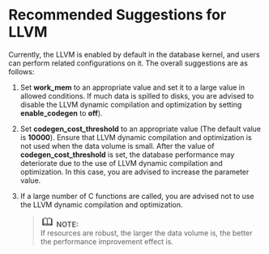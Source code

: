 # Recommended Suggestions for LLVM<a name="EN-US_TOPIC_0245374541"></a>

Currently, the LLVM is enabled by default in the database kernel, and users can perform related configurations on it. The overall suggestions are as follows:

1.  Set  **work\_mem**  to an appropriate value and set it to a large value in allowed conditions. If much data is spilled to disks, you are advised to disable the LLVM dynamic compilation and optimization by setting  **enable\_codegen**  to  **off**\).
2.  Set  **codegen\_cost\_threshold**  to an appropriate value \(The default value is  **10000**\). Ensure that LLVM dynamic compilation and optimization is not used when the data volume is small. After the value of  **codegen\_cost\_threshold**  is set, the database performance may deteriorate due to the use of LLVM dynamic compilation and optimization. In this case, you are advised to increase the parameter value.
3.  If a large number of C functions are called, you are advised not to use the LLVM dynamic compilation and optimization.

    >![](public_sys-resources/icon-note.gif) **NOTE:**   
    >If resources are robust, the larger the data volume is, the better the performance improvement effect is.  


